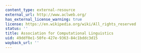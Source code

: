 ```yaml
---
content_type: external-resource
external_url: http://www.aclweb.org/
has_external_license_warning: true
license: https://en.wikipedia.org/wiki/All_rights_reserved
status: ''
title: Association for Computational Linguistics
uid: 49ddf0e1-50fe-427e-9363-84c1bddc3d15
wayback_url: ''
---
```


